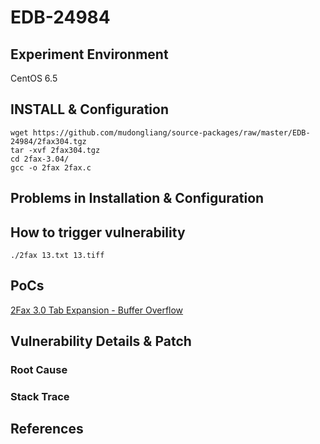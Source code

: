 # EDB-24984

## Experiment Environment

CentOS 6.5

## INSTALL & Configuration

```
wget https://github.com/mudongliang/source-packages/raw/master/EDB-24984/2fax304.tgz
tar -xvf 2fax304.tgz
cd 2fax-3.04/
gcc -o 2fax 2fax.c
```

## Problems in Installation & Configuration

## How to trigger vulnerability

```
./2fax 13.txt 13.tiff
```

## PoCs

[2Fax 3.0 Tab Expansion - Buffer Overflow](https://www.exploit-db.com/exploits/24984/)

## Vulnerability Details & Patch

### Root Cause

### Stack Trace

## References

[](http://securesoftware.list.cr.yp.to/archive/0/21)
